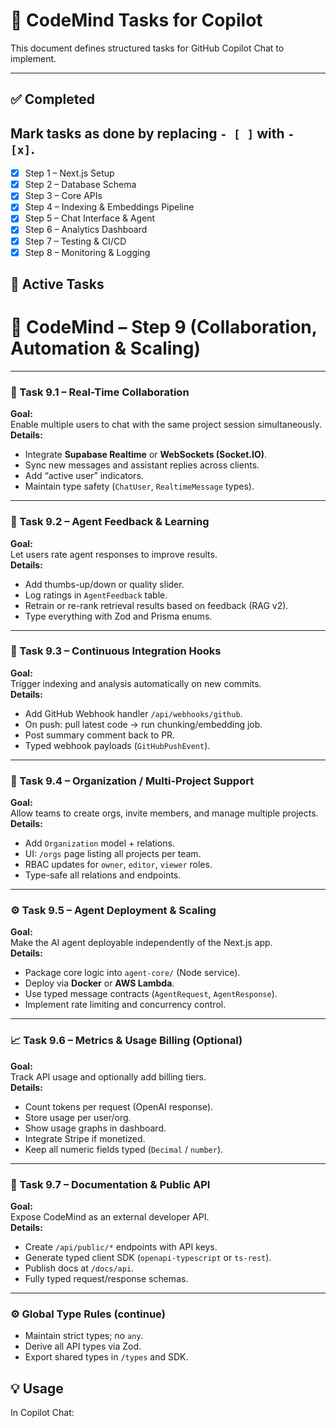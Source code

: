 # 🧠 CodeMind Tasks for Copilot

This document defines structured tasks for GitHub Copilot Chat to implement.

---

## ✅ Completed

## Mark tasks as done by replacing `- [ ]` with `- [x]`.
- [x] Step 1 – Next.js Setup
- [x] Step 2 – Database Schema
- [x] Step 3 – Core APIs
- [x] Step 4 – Indexing & Embeddings Pipeline
- [x] Step 5 – Chat Interface & Agent
- [x] Step 6 – Analytics Dashboard
- [x] Step 7 – Testing & CI/CD
- [x] Step 8 – Monitoring & Logging

## 🔄 Active Tasks

# 🧠 CodeMind – Step 9 (Collaboration, Automation & Scaling)

---

### 🤝 Task 9.1 – Real-Time Collaboration
**Goal:**  
Enable multiple users to chat with the same project session simultaneously.  
**Details:**  
- Integrate **Supabase Realtime** or **WebSockets (Socket.IO)**.  
- Sync new messages and assistant replies across clients.  
- Add “active user” indicators.  
- Maintain type safety (`ChatUser`, `RealtimeMessage` types).

---

### 🧩 Task 9.2 – Agent Feedback & Learning
**Goal:**  
Let users rate agent responses to improve results.  
**Details:**  
- Add thumbs-up/down or quality slider.  
- Log ratings in `AgentFeedback` table.  
- Retrain or re-rank retrieval results based on feedback (RAG v2).  
- Type everything with Zod and Prisma enums.

---

### 🔄 Task 9.3 – Continuous Integration Hooks
**Goal:**  
Trigger indexing and analysis automatically on new commits.  
**Details:**  
- Add GitHub Webhook handler `/api/webhooks/github`.  
- On push: pull latest code → run chunking/embedding job.  
- Post summary comment back to PR.  
- Typed webhook payloads (`GitHubPushEvent`).

---

### 🧱 Task 9.4 – Organization / Multi-Project Support
**Goal:**  
Allow teams to create orgs, invite members, and manage multiple projects.  
**Details:**  
- Add `Organization` model + relations.  
- UI: `/orgs` page listing all projects per team.  
- RBAC updates for `owner`, `editor`, `viewer` roles.  
- Type-safe all relations and endpoints.

---

### ⚙️ Task 9.5 – Agent Deployment & Scaling
**Goal:**  
Make the AI agent deployable independently of the Next.js app.  
**Details:**  
- Package core logic into `agent-core/` (Node service).  
- Deploy via **Docker** or **AWS Lambda**.  
- Use typed message contracts (`AgentRequest`, `AgentResponse`).  
- Implement rate limiting and concurrency control.

---

### 📈 Task 9.6 – Metrics & Usage Billing (Optional)
**Goal:**  
Track API usage and optionally add billing tiers.  
**Details:**  
- Count tokens per request (OpenAI response).  
- Store usage per user/org.  
- Show usage graphs in dashboard.  
- Integrate Stripe if monetized.  
- Keep all numeric fields typed (`Decimal` / `number`).

---

### 📘 Task 9.7 – Documentation & Public API
**Goal:**  
Expose CodeMind as an external developer API.  
**Details:**  
- Create `/api/public/*` endpoints with API keys.  
- Generate typed client SDK (`openapi-typescript` or `ts-rest`).  
- Publish docs at `/docs/api`.  
- Fully typed request/response schemas.

---

### ⚙️ Global Type Rules (continue)
- Maintain strict types; no `any`.  
- Derive all API types via Zod.  
- Export shared types in `/types` and SDK.  

## 💡 Usage
In Copilot Chat:

